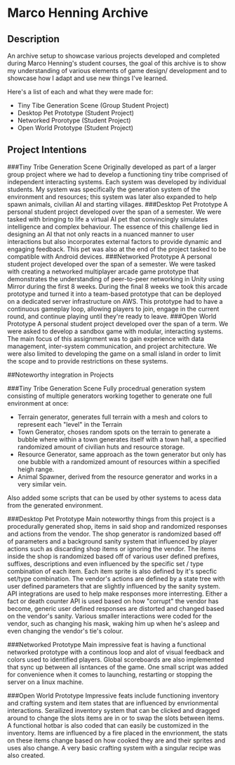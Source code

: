 # Marco Henning Archive

## Description
An archive setup to showcase various projects developed and completed during Marco Henning's student courses, the goal of this archive is to show my understanding of various elements of game design/ development and to showcase how I adapt and use new things I've learned.

Here's a list of each and what they were made for:
- Tiny Tibe Generation Scene (Group Student Project)
- Desktop Pet Prototype (Student Project)
- Networked Prorotype (Student Project)
- Open World Prototype (Student Project)


## Project Intentions

###Tiny Tribe Generation Scene
Originally developed as part of a larger group project where we had to develop a functioning tiny tribe comprised of independent interacting systems. Each system was developed by individual students. My system was specifically the generation system of the environment and resources; this system was later also expanded to help spawn animals, civilian AI and starting villages.
###Desktop Pet Prototype
A personal student project developed over the span of a semester. We were tasked with bringing to life a virtual AI pet that convincingly simulates intelligence and complex behaviour. The essence of this challenge lied in designing an AI that not only reacts in a nuanced manner to user interactions but also incorporates external factors to provide dynamic and engaging feedback. This pet was also at the end of the project tasked to be compatible with Android devices.
###Networked Prototype
A personal student project developed over the span of a semester. We were tasked with creating a networked multiplayer arcade game prototype that demonstrates the understanding of peer-to-peer networking in Unity using Mirror during the first 8 weeks. During the final 8 weeks we took this arcade prototype and turned it into a team-based prototype that can be deployed on a dedicated server infrastructure on AWS. This prototype had to have a continuous gameplay loop, allowing players to join, engage in the current round, and continue playing until they're ready to leave.
###Open World Prototype
A personal student project developed over the span of a term. We were asked to develop a sandbox game with modular, interacting systems. The main focus of this assignment was to gain experience with data management, inter-system communication, and project architecture. We were also limited to developing the game on a small island in order to limit the scope and to provide restrictions on these systems.


##Noteworthy integration in Projects

###Tiny Tribe Generation Scene
Fully procedrual generation system consisting of multiple generators working together to generate one full environment at once:
- Terrain generator, generates full terrain with a mesh and colors to represent each "level" in the Terrain
- Town Generator, choses random spots on the terrain to generate a bubble where within a town generates itself with a town hall, a specified randomized amount of civilian huts and resource storage.
- Resource Generator, same approach as the town generator but only has one bubble with a randomized amount of resources within a specified heigh range.
- Animal Spawner, derived from the resource generator and works in a very similar vein.

Also added some scripts that can be used by other systems to acess data from the generated environment.

###Desktop Pet Prototype
Main noteworthy things from this project is a procedurally generated shop, items in said shop and randomized responses and actions from the vendor.
The shop generator is randomized based off of parameters and a background sanity system that influenced by player actions such as discarding shop items or ignoring the vendor.
The items inside the shop is randomized based off of various user defined prefixes, suffixes, descriptions and even influenced by the specific set / type combination of each item. Each item sprite is also defined by it's specfic set/type combination.
The vendor's actions are defined by a state tree with user defined parameters that are slightly influenced by the sanity system. API integrations are used to help make responses more interresting. Either a fact or death counter API is used based on how "corrupt" the vendor has become, generic user defined responses are distorted and changed based on the vendor's sanity.
Various smaller interactions were coded for the vendor, such as changing his mask, waking him up when he's asleep and even changing the vendor's tie's colour.

###Networked Prototype
Main impressive feat is having a functional networked prototype with a continous loop and alot of visual feedback and colors used to identified players. Global scoreboards are also implemented that sync up between all isntances of the game. One small script was added for convenience when it comes to launching, restarting or stopping the server on a linux machine.

###Open World Prototype
Impressive feats include functioning inventory and crafting system and item states that are influenced by envrionmental interactions.
Serailized inventory system that can be clicked and dragged around to change the slots items are in or to swap the slots between items. A functional hotbar is also coded that can easily be customized in the inventory.
Items are influenced by a fire placed in the envrionment, the stats on these items change based on how cooked they are and their sprites and uses also change.
A very basic crafting system with a singular recipe was also created.